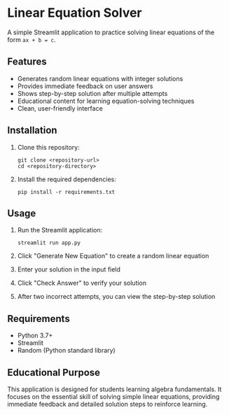 # Linear Equation Solver

A simple Streamlit application to practice solving linear equations of the form `ax + b = c`.

## Features

- Generates random linear equations with integer solutions
- Provides immediate feedback on user answers
- Shows step-by-step solution after multiple attempts
- Educational content for learning equation-solving techniques
- Clean, user-friendly interface

## Installation

1. Clone this repository:
   ```
   git clone <repository-url>
   cd <repository-directory>
   ```

2. Install the required dependencies:
   ```
   pip install -r requirements.txt
   ```

## Usage

1. Run the Streamlit application:
   ```
   streamlit run app.py
   ```

2. Click "Generate New Equation" to create a random linear equation
3. Enter your solution in the input field
4. Click "Check Answer" to verify your solution
5. After two incorrect attempts, you can view the step-by-step solution

## Requirements

- Python 3.7+
- Streamlit
- Random (Python standard library)

## Educational Purpose

This application is designed for students learning algebra fundamentals. It focuses on the essential skill of solving simple linear equations, providing immediate feedback and detailed solution steps to reinforce learning. 